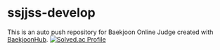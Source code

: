 # ssjjss-develop
This is an auto push repository for Baekjoon Online Judge created with [BaekjoonHub](https://github.com/BaekjoonHub/BaekjoonHub).
[![Solved.ac Profile](http://mazassumnida.wtf/api/generate_badge?boj=ssjjss)](https://solved.ac/ssjjss)
